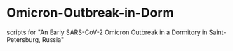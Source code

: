 # Omicron-Outbreak-in-Dorm
scripts for "An Early SARS-CoV-2 Omicron Outbreak in a Dormitory in Saint-Petersburg, Russia"
